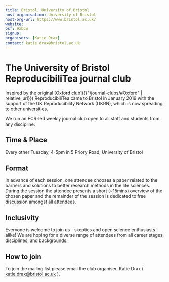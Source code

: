 ```yaml
---
title: Bristol, University of Bristol
host-organisation: University of Bristol
host-org-url: https://www.bristol.ac.uk/
website: 
osf: 9zbcw
signup:
organisers: [Katie Drax]
contact: katie.drax@bristol.ac.uk
---
```


# The University of Bristol ReproducibiliTea journal club 

Inspired by the original [Oxford club]({{"/journal-clubs/#Oxford" | relative_url}}) ReproducibiliTea came to Bristol in January 2019 with the support of the UK Reproducibility Network (UKRN), which is now spreading to other universities.

We run an ECR-led weekly journal club open to all staff and students from any discipline.

## Time & Place

Every other Tuesday, 4-5pm in 5 Priory Road, University of Bristol

## Format

In advance of each session, one attendee chooses a paper related to the barriers and solutions to better research methods in the life sciences. During the session the attendee presents a short (~15mins) overview of the chosen paper and the remainder of the session is dedicated to free discussion amongst all attendees.

## Inclusivity

Everyone is welcome to join us - skeptics and open science enthusiasts alike! We are hoping for a diverse range of attendees from all career stages, disciplines, and backgrounds.

## How to join

To join the mailing list please email the club organiser, Katie Drax ( katie.drax@bristol.ac.uk ).


